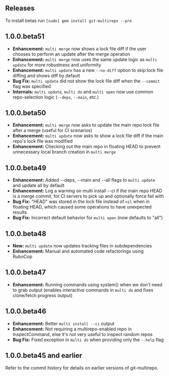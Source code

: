 ## Releases

To install betas run `[sudo] gem install git-multirepo --pre`

## 1.0.0.beta51

- **Enhancement:** `multi merge` now shows a lock file diff if the user chooses to perform an update after the merge operation
- **Enhancement:** `multi merge` now uses the same update logic as `multi update` for more robustness and uniformity
- **Enhancement:** `multi update` has a new `--no-diff` option to skip lock file diffing and shows diff by default
- **Bug Fix:** `multi update` did not show the lock file diff when the `--commit` flag was specified
- **Internals:** `multi update`, `multi do` and `multi open` now use common repo-selection logic (`--deps`, `--main`, etc.)

## 1.0.0.beta50

- **Enhancement:** `multi merge` now asks to update the main repo lock file after a merge (useful for CI scenarios)
- **Enhancement:** `multi update` now asks to show a lock file diff if the main repo's lock file was modified
- **Enhancement:** Checking out the main repo in floating HEAD to prevent unnecessary local branch creation in `multi merge`

## 1.0.0.beta49

- **Enhancement:** Added --deps, --main and --all flags to `multi update` and update all by default
- **Enhancement:** Log a warning on multi install --ci if the main repo HEAD is a merge commit, for CI servers to pick up and optionally force fail with
- **Bug Fix:** "HEAD" was stored in the lock file instead of `nil` when in floating HEAD, which caused some operations to have unexpected results
- **Bug Fix:** Incorrect default behavior for `multi open` (now defaults to "all")

## 1.0.0.beta48

- **New:** `multi update` now updates tracking files in subdependencies
- **Enhancement:** Manual and automated code refactorings using RuboCop

## 1.0.0.beta47

- **Enhancement:** Running commands using system() when we don't need to grab output (enables interactive commands in `multi do` and fixes clone/fetch progress output)

## 1.0.0.beta46

- **Enhancement:** Better `multi install --ci` output
- **Enhancement:** Not requiring a multirepo-enabled repo in InspectCommand, else it's not very useful to inspect random repos
- **Bug Fix:** Fixed exception in `multi do` when providing only the `--help` flag

## 1.0.0.beta45 and earlier

Refer to the commit history for details on earlier versions of git-multirepo.